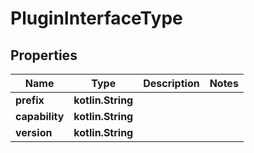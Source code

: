 
# PluginInterfaceType

## Properties
Name | Type | Description | Notes
------------ | ------------- | ------------- | -------------
**prefix** | **kotlin.String** |  |
**capability** | **kotlin.String** |  |
**version** | **kotlin.String** |  |



